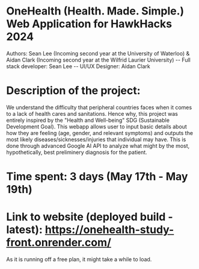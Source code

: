 # OneHealth (Health. Made. Simple.) Web Application for HawkHacks 2024 

Authors: Sean Lee (Incoming second year at the University of Waterloo) & Aidan Clark (Incoming second year at the Wilfrid Laurier University)
-- Full stack developer: Sean Lee
-- UI/UX Designer: Aidan Clark

# Description of the project: 
We understand the difficulty that peripheral countries faces when it comes to a lack of health cares and sanitations. Hence why, this project was entirely inspired by the "Health and Well-being" SDG (Sustainable Development Goal). This webapp allows user to input basic details about how they are feeling (age, gender, and relevant symptoms) and outputs the most likely diseases/sicknesses/injuries that individual may have. This is done through advanced Google AI API to analyze what might by the most, hypothetically, best preliminery diagnosis for the patient.

# Time spent: 3 days (May 17th - May 19th)

# Link to website (deployed build - latest): https://onehealth-study-front.onrender.com/
As it is running off a free plan, it might take a while to load. 

